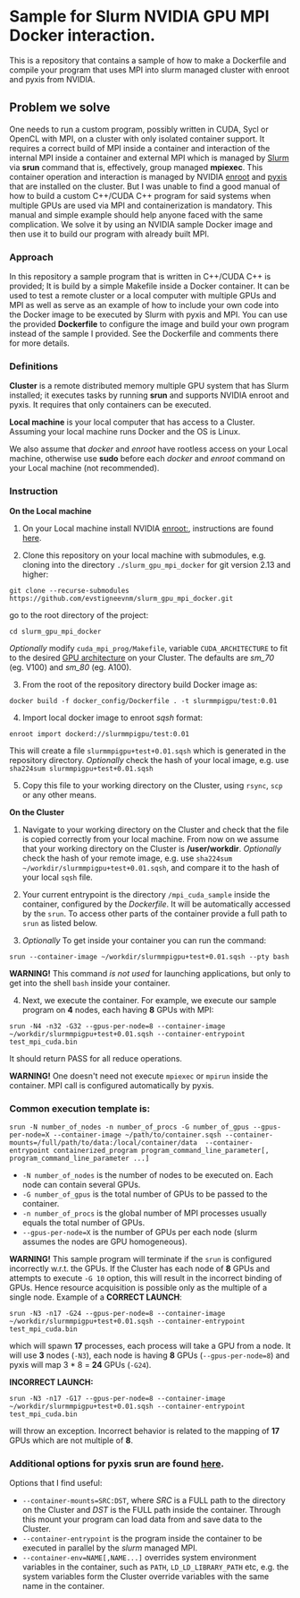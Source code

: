 # Sample for Slurm NVIDIA GPU MPI Docker interaction.

This is a repository that contains a sample of how to make a Dockerfile and compile your program that uses MPI into slurm managed cluster with enroot and pyxis from NVIDIA.


## Problem we solve
One needs to run a custom program, possibly written in CUDA, Sycl or OpenCL with MPI, on a cluster with only isolated container support. It requires a correct build of MPI inside a container and interaction of the internal MPI inside a container and external MPI which is managed by [Slurm](https://github.com/SchedMD/slurm) via **srun** command that is, effectively, group managed **mpiexec**. This container operation and interaction is managed by NVIDIA [enroot](https://github.com/NVIDIA/enroot) and [pyxis](https://github.com/NVIDIA/pyxis) that are installed on the cluster. But I was unable to find a good manual of how to build a custom C++/CUDA C++ program for said systems when multiple GPUs are used via MPI and containerization is mandatory. This manual and simple example should help anyone faced with the same complication. We solve it by using an NVIDIA sample Docker image and then use it to build our program with already built MPI.

### Approach
In this repository a sample program that is written in C++/CUDA C++ is provided; It is build by a simple Makefile inside a Docker container. It can be used to test a remote cluster or a local computer with multiple GPUs and MPI as well as serve as an example of how to include your own code into the Docker image to be executed by Slurm with pyxis and MPI. You can use the provided **Dockerfile** to configure the image and build your own program instead of the sample I provided. See the Dockerfile and comments there for more details.

### Definitions
**Cluster** is a remote distributed memory multiple GPU system that has Slurm installed; it executes tasks by running **srun** and supports NVIDIA enroot and pyxis. It requires that only containers can be executed. 

**Local machine** is your local computer that has access to a Cluster. Assuming your local machine runs Docker and the OS is Linux. 

We also assume that *docker* and *enroot* have rootless access on your Local machine, otherwise use **sudo** before each *docker* and *enroot* command on your Local machine (not recommended).

### Instruction
**On the Local machine**
1. On your Local machine install NVIDIA [enroot:](https://github.com/NVIDIA/enroot), instructions are found [here](https://github.com/NVIDIA/enroot/blob/master/doc/installation.md).

2. Clone this repository on your local machine with submodules, e.g. cloning into the directory `./slurm_gpu_mpi_docker` for git version 2.13 and higher: 
```
git clone --recurse-submodules https://github.com/evstigneevnm/slurm_gpu_mpi_docker.git 

```
go to the root directory of the project:
```
cd slurm_gpu_mpi_docker
```
*Optionally* modify `cuda_mpi_prog/Makefile`, variable `CUDA_ARCHITECTURE` to fit to the desired [GPU architecture](https://developer.nvidia.com/cuda-gpus#compute) on your Cluster. The defaults are *sm_70* (eg. V100) and *sm_80* (eg. A100).

3. From the root of the repository directory build Docker image as:

```
docker build -f docker_config/Dockerfile . -t slurmmpigpu/test:0.01

```
4. Import local docker image to enroot *sqsh* format:
```
enroot import dockerd://slurmmpigpu/test:0.01
```
This will create a file `slurmmpigpu+test+0.01.sqsh` which is generated in the repository directory. *Optionally* check the hash of your local image, e.g. use `sha224sum slurmmpigpu+test+0.01.sqsh`

5. Copy this file to your working directory on the Cluster, using `rsync`, `scp` or any other means.

**On the Cluster**

1. Navigate to your working directory on the Cluster and check that the file is copied correctly from your local machine. 
From now on we assume that your working directory on the Cluster is **/user/workdir**.
*Optionally* check the hash of your remote image, e.g. use `sha224sum ~/workdir/slurmmpigpu+test+0.01.sqsh`, and compare it to the hash of your local `sqsh` file. 

2. Your current entrypoint is the directory `/mpi_cuda_sample` inside the container, configured by the *Dockerfile*. It will be automatically accessed by the `srun`. To access other parts of the container provide a full path to `srun` as listed below.

3. *Optionally* To get inside your container you can run the command:
```
srun --container-image ~/workdir/slurmmpigpu+test+0.01.sqsh --pty bash
```
**WARNING!** This command *is not used* for launching applications, but only to get into the shell `bash` inside your container.

4. Next, we execute the container. For example, we execute our sample program on **4** nodes, each having **8** GPUs with MPI:
```
srun -N4 -n32 -G32 --gpus-per-node=8 --container-image ~/workdir/slurmmpigpu+test+0.01.sqsh --container-entrypoint test_mpi_cuda.bin
```
It should return PASS for all reduce operations.

**WARNING!** One doesn't need not execute `mpiexec` or `mpirun` inside the container. MPI call is configured automatically by pyxis.

### Common execution template is:
```
srun -N number_of_nodes -n number_of_procs -G number_of_gpus --gpus-per-node=X --container-image ~/path/to/container.sqsh --container-mounts=/full/path/to/data:/local/container/data  --container-entrypoint containerized_program program_command_line_parameter[, program_command_line_parameter ...]
```
- `-N number_of_nodes` is the number of nodes to be executed on. Each node can contain several GPUs.
- `-G number_of_gpus` is the total number of GPUs to be passed to the container.
- `-n number_of_procs` is the global number of MPI processes usually equals the total number of GPUs.
- `--gpus-per-node=X` is the number of GPUs per each node (slurm assumes the nodes are GPU homogeneous).

**WARNING!** This sample program will terminate if the `srun` is configured incorrectly w.r.t. the GPUs. 
If the Cluster has each node of **8** GPUs and attempts to execute `-G 10` option, this will result in the incorrect binding of GPUs. Hence resource acquisition is possible only as the multiple of a single node. 
Example of a 
**CORRECT LAUNCH**:
```
srun -N3 -n17 -G24 --gpus-per-node=8 --container-image ~/workdir/slurmmpigpu+test+0.01.sqsh --container-entrypoint test_mpi_cuda.bin
```
which will spawn **17** processes, each process will take a GPU from a node. It will use **3** nodes (`-N3`), each node is having **8** GPUs (`--gpus-per-node=8`) and pyxis will map  3 * 8 = **24** GPUs (`-G24`).

**INCORRECT LAUNCH:**
```
srun -N3 -n17 -G17 --gpus-per-node=8 --container-image ~/workdir/slurmmpigpu+test+0.01.sqsh --container-entrypoint test_mpi_cuda.bin
```
will throw an exception. Incorrect behavior is related to the mapping of **17** GPUs which are not multiple of **8**.

### Additional options for pyxis srun are found [here](https://github.com/NVIDIA/pyxis).
Options that I find useful:

- `--container-mounts=SRC:DST`, where *SRC* is a FULL path to the directory on the Cluster and *DST* is the FULL path inside the container. Through this mount your program can load data from and save data to the Cluster.
- `--container-entrypoint` is the program inside the container to be executed in parallel by the *slurm* managed MPI.
- `--container-env=NAME[,NAME...]` overrides system environment variables in the container, such as `PATH`, `LD_LD_LIBRARY_PATH` etc, e.g. the system variables form the Cluster override variables with the same name in the container.
